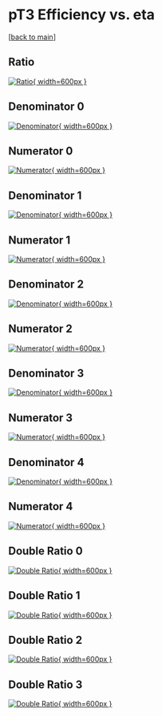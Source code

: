 # pT3 Efficiency vs. eta

[[back to main](./)]



## Ratio

[![Ratio](../mtv/var/pT3_loweta_13_0_eff_eta.png){ width=600px }](../mtv/var/pT3_loweta_13_0_eff_eta.pdf)

## Denominator 0

[![Denominator](../mtv/den/pT3_loweta_13_0_eff_eta_den0.png){ width=600px }](../mtv/den/pT3_loweta_13_0_eff_eta_den0.pdf)

## Numerator 0

[![Numerator](../mtv/num/pT3_loweta_13_0_eff_eta_num0.png){ width=600px }](../mtv/num/pT3_loweta_13_0_eff_eta_num0.pdf)

## Denominator 1

[![Denominator](../mtv/den/pT3_loweta_13_0_eff_eta_den1.png){ width=600px }](../mtv/den/pT3_loweta_13_0_eff_eta_den1.pdf)

## Numerator 1

[![Numerator](../mtv/num/pT3_loweta_13_0_eff_eta_num1.png){ width=600px }](../mtv/num/pT3_loweta_13_0_eff_eta_num1.pdf)

## Denominator 2

[![Denominator](../mtv/den/pT3_loweta_13_0_eff_eta_den2.png){ width=600px }](../mtv/den/pT3_loweta_13_0_eff_eta_den2.pdf)

## Numerator 2

[![Numerator](../mtv/num/pT3_loweta_13_0_eff_eta_num2.png){ width=600px }](../mtv/num/pT3_loweta_13_0_eff_eta_num2.pdf)

## Denominator 3

[![Denominator](../mtv/den/pT3_loweta_13_0_eff_eta_den3.png){ width=600px }](../mtv/den/pT3_loweta_13_0_eff_eta_den3.pdf)

## Numerator 3

[![Numerator](../mtv/num/pT3_loweta_13_0_eff_eta_num3.png){ width=600px }](../mtv/num/pT3_loweta_13_0_eff_eta_num3.pdf)

## Denominator 4

[![Denominator](../mtv/den/pT3_loweta_13_0_eff_eta_den4.png){ width=600px }](../mtv/den/pT3_loweta_13_0_eff_eta_den4.pdf)

## Numerator 4

[![Numerator](../mtv/num/pT3_loweta_13_0_eff_eta_num4.png){ width=600px }](../mtv/num/pT3_loweta_13_0_eff_eta_num4.pdf)

## Double Ratio 0

[![Double Ratio](../mtv/ratio/pT3_loweta_13_0_eff_eta_ratio0.png){ width=600px }](../mtv/ratio/pT3_loweta_13_0_eff_eta_ratio0.pdf)

## Double Ratio 1

[![Double Ratio](../mtv/ratio/pT3_loweta_13_0_eff_eta_ratio1.png){ width=600px }](../mtv/ratio/pT3_loweta_13_0_eff_eta_ratio1.pdf)

## Double Ratio 2

[![Double Ratio](../mtv/ratio/pT3_loweta_13_0_eff_eta_ratio2.png){ width=600px }](../mtv/ratio/pT3_loweta_13_0_eff_eta_ratio2.pdf)

## Double Ratio 3

[![Double Ratio](../mtv/ratio/pT3_loweta_13_0_eff_eta_ratio3.png){ width=600px }](../mtv/ratio/pT3_loweta_13_0_eff_eta_ratio3.pdf)

